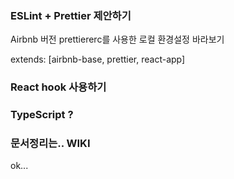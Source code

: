 

### ESLint + Prettier 제안하기 

Airbnb 버전 
prettiererc를 사용한 로컬 환경설정 바라보기 

extends: [airbnb-base, prettier, react-app]


### React hook 사용하기 


### TypeScript ? 


### 문서정리는.. WIKI

ok...
